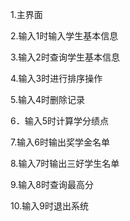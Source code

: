 1.主界面

2.输入1时输入学生基本信息

3.输入2时查询学生基本信息

4.输入3时进行排序操作

5.输入4时删除记录

6．输入5时计算学分绩点

7.输入6时输出奖学金名单

8.输入7时输出三好学生名单

9.输入8时查询最高分

10.输入9时退出系统